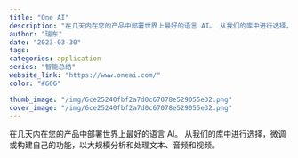 ```yaml
---
title: "One AI"
description: "在几天内在您的产品中部署世界上最好的语言 AI。 从我们的库中进行选择，微调或构建自己的功能，以大规模分析和处理文本、音"
author: "瑞东"
date: "2023-03-30"
tags:
categories: application
series: "智能总结"
website_link: "https://www.oneai.com/"
color: "#666"

thumb_image: "/img/6ce25240fbf2a7d0c67078e529055e32.png"
cover_image: "/img/6ce25240fbf2a7d0c67078e529055e32.png"
---
```


在几天内在您的产品中部署世界上最好的语言 AI。 从我们的库中进行选择，微调或构建自己的功能，以大规模分析和处理文本、音频和视频。